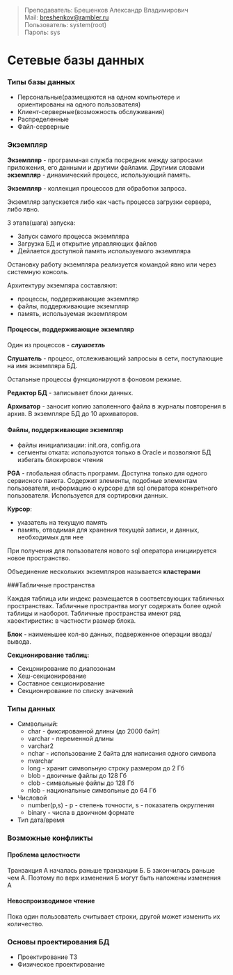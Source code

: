  > Преподаватель: Брешенков Александр Владимирович  
 > Mail: breshenkov@rambler.ru  
 > Пользователь: system(root)  
 > Пароль: sys  
 
# Сетевые базы данных  

### Типы базы данных  

- Персональные(размещаются на одном компьютере и ориентированы на одного пользователя)
- Клиент-серверные(возможность обслуживания)
- Распределенные
- Файл-серверные

### Экземпляр

**Экземпляр** - программная служба посредник между запросами приложения, его данными и другими файлами. Другими словами **экземпляр** - динамический процесс, использующий память.

**Экземпляр** - коллекция процессов для обработки запроса.

Экземпляр запускается либо как часть процесса загрузки сервера, либо явно.

3 этапа(шага) запуска: 
- Запуск самого процесса экземпляра  
- Загрузка БД и открытие управляющих файлов  
- Дейлается доступной память используемого экземпляра  

Остановку работу экземпляра реализуется командой явно или через системную консоль.

Архитектуру экземпяра составляют: 
- процессы, поддерживающие экземпляр  
- файлы, поддерживающие экземпляр  
- память, используемая экземпляром  

#### Процессы, поддерживающие экземпляр

Один из процессов - ***слушаетль***

**Слушатель** - процесс, отслеживающий запросыы в сети, поступающие на имя экземпляра БД.

Остальные процессы функционируют в фоновом режиме.  

**Редактор БД** - записывает блоки данных.  

**Архиватор** - заносит копию заполенного файла в журналы повторения в архив.
В экземпляре БД до 10 архиваторов. 

#### Файлы, поддерживающие экземпляр 

- файлы инициализации: init.ora, config.ora
- сегменты отката: используются только в Oracle и позволяют БД избегать блокировок чтения

**PGA** - глобальная область программ. Доступна только для одного сервисного пакета. Содержит элементы, подобные элементам пользователя, информацию о курсоре для sql оператора конкретного пользователя. Используется для сортировки данных.  

**Курсор**:
- указатель на текущую память  
- память, отводимая для хранения текущей записи, и данных, необходимых для нее 

При получения для пользователя нового sql оператора инициируется новое пространство.

Объединение нескольких экземпляров называется **кластерами**

###Табличные пространства

Каждая таблица или индекс размещается в соответсвующих табличных пространствах. Табличные пространтва могут содержать более одной таблицы и наоборот. Табличные пространства имеют ряд хаоектиристик: в частности размер блока.

**Блок** - наименьшее кол-во данных, подверженное операции ввода/вывода.     

**Секционирование таблиц:**
- Секцонирование по диапозонам  
- Хеш-секционирование  
- Составное секционирование  
- Секционирование по списку значений  

### Типы данных

- Символьный: 
    + char - фиксированной длины (до 2000 байт)
    + varchar - переменной длины
    + varchar2
    + nchar - использование 2 байта для написания одного символа
    + nvarchar
    + long - хранит символьную строку размером до 2 Гб  
    + blob - двоичные файлы до 128 Гб  
    + clob - символьные файлы до 128 Гб  
    + nlob - национальные символьные до 64 Гб  
- Числовой
    + number(p,s) - p - степень точности, s - показатель округления  
    + binary - числа в двоичном формате  
- Тип дата/время


### Возможные конфликты  

#### Проблема целостности

Транзакция А началась раньше транзакции Б. Б закончилась раньше чем А. Поэтому по верх изменения Б могут быть наложены изменения А  

#### Невоспроизводимое чтение

Пока один пользователь считывает строки, другой может изменить их количество. 

### Основы проектирования БД  

- Проектирование ТЗ  
- Физическое проектирование  